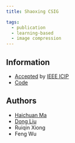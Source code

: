 ```yaml
---
title: Shaoxing CSIG

tags:
  - publication
  - learning-based
  - image compression
---
```


## Information

- [Accepted](https://ieeexplore.ieee.org/document/8803835) by
  [IEEE ICIP](https://www.2019.ieeeicip.org/2019.ieeeicip.org/index.html)
- [Code](https://github.com/mahaichuan/Entropy-coding-and-Post-processing-for-JPEG-2000)

## Authors

- [Haichuan Ma](/people/2020/09/01/ma-haichuan)
- [Dong Liu](/people/2020/09/01/liu-dong)
- Ruiqin Xiong
- Feng Wu
